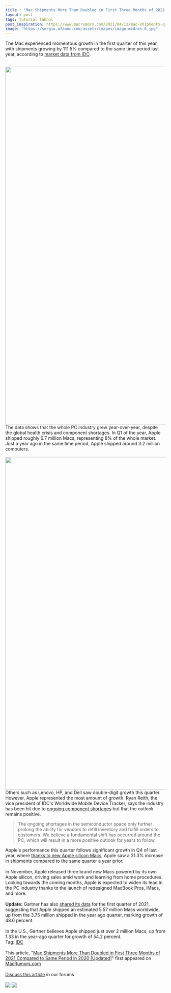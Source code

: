 ```yaml
---
title : "Mac Shipments More Than Doubled in First Three Months of 2021 Compared to Same Period in 2020 [Updated]"
layout: post
tags: tutorial labnol
post_inspiration: https://www.macrumors.com/2021/04/12/mac-shipments-q1-2021-idc/
image: "https://sergio.afanou.com/assets/images/image-midres-6.jpg"
---
```


The Mac experienced momentous growth in the first quarter of this year, with shipments growing by 111.5% compared to the same time period last year, according to <a href="https://www.idc.com/getdoc.jsp?containerId=prUS47601721">market data from IDC</a>.
<br/>

<br/>
<img src="https://images.macrumors.com/article-new/2020/11/mac-mini-macbook-pro-macbook-air.jpg" alt="" width="2000" height="1125" class="aligncenter size-full wp-image-771669" />
<br/>
The data shows that the whole PC industry grew year-over-year, despite the global health crisis and component shortages. In Q1 of the year, Apple shipped roughly 6.7 million Macs, representing 8% of the whole market. Just a year ago in the same time period, Apple shipped around 3.2 million computers.
<br/>

<br/>
<img src="https://images.macrumors.com/article-new/2021/04/idc-mac-shipments-q1-2021.png" alt="" width="1808" height="1046" class="aligncenter size-full wp-image-793474" />
<br/>
Others such as Lenovo, HP, and Dell saw double-digit growth this quarter. However, Apple represented the most amount of growth. Ryan Reith, the vice president of IDC's Worldwide Mobile Device Tracker, says the industry has been hit due to <a href="https://www.macrumors.com/2021/04/08/ipad-macbook-production-postponed-nikkei/">ongoing component shortages</a> but that the outlook remains positive.
<br/>
<blockquote>The ongoing shortages in the semiconductor space only further prolong the ability for vendors to refill inventory and fulfill orders to customers. We believe a fundamental shift has occurred around the PC, which will result in a more positive outlook for years to follow.</blockquote>Apple's performance this quarter follows significant growth in Q4 of last year, where <a href="https://www.macrumors.com/2021/01/19/mac-sales-skyrocketing-after-m1-launch/">thanks to new Apple silicon Macs</a>, Apple saw a 31.3% increase in shipments compared to the same quarter a year prior.
<br/>

<br/>
In November, Apple released three brand new Macs powered by its own Apple silicon, driving sales amid work and learning from home procedures. Looking towards the coming months, Apple is expected to widen its lead in the PC industry thanks to the launch of redesigned MacBook Pros, iMacs, and more.
<br/>

<br/>
<strong>Update:</strong> Gartner has also <a href="https://www.gartner.com/en/newsroom/press-releases/2021-04-12-gartner-says-worldwide-pc-shipments-grew-32-percent-in-first-quarter-of-2021">shared its data</a> for the first quarter of 2021, suggesting that Apple shipped an estimated 5.57 million Macs worldwide, up from the 3.75 million shipped in the year ago quarter, marking growth of 48.6 percent. 
<br/>

<br/>
In the U.S., Gartner believes Apple shipped just over 2 million Macs, up from 1.33 in the year-ago quarter for growth of 54.2 percent.<div class="linkback">Tag: <a href="https://www.macrumors.com/guide/idc/">IDC</a></div><br/>This article, &quot;<a href="https://www.macrumors.com/2021/04/12/mac-shipments-q1-2021-idc/">Mac Shipments More Than Doubled in First Three Months of 2021 Compared to Same Period in 2020 [Updated]</a>&quot; first appeared on <a href="https://www.macrumors.com">MacRumors.com</a><br/><br/><a href="https://forums.macrumors.com/threads/mac-shipments-more-than-doubled-in-first-three-months-of-2021-compared-to-same-period-in-2020-updated.2291431/">Discuss this article</a> in our forums<br/><br/><div class="feedflare">
<a href="http://feeds.macrumors.com/~ff/MacRumors-All?a=9aAJkRGQdQc:Fqz8G3ZW1CE:6W8y8wAjSf4"><img src="http://feeds.feedburner.com/~ff/MacRumors-All?d=6W8y8wAjSf4" border="0"></img></a> <a href="http://feeds.macrumors.com/~ff/MacRumors-All?a=9aAJkRGQdQc:Fqz8G3ZW1CE:qj6IDK7rITs"><img src="http://feeds.feedburner.com/~ff/MacRumors-All?d=qj6IDK7rITs" border="0"></img></a>
</div><img src="http://feeds.feedburner.com/~r/MacRumors-All/~4/9aAJkRGQdQc" height="1" width="1" alt=""/>